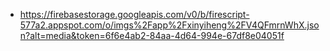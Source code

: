 - https://firebasestorage.googleapis.com/v0/b/firescript-577a2.appspot.com/o/imgs%2Fapp%2Fxinyiheng%2FV4QFmrnWhX.json?alt=media&token=6f6e4ab2-84aa-4d64-994e-67df8e04051f
